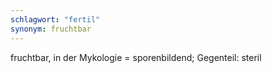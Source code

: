 ```yaml
---
schlagwort: "fertil"
synonym: fruchtbar
---
```

fruchtbar, in der Mykologie = sporenbildend; Gegenteil: steril

